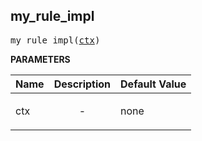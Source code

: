 <!-- Generated with Stardoc: http://skydoc.bazel.build -->

<a name="#my_rule_impl"></a>

## my_rule_impl

<pre>
my_rule_impl(<a href="#my_rule_impl-ctx">ctx</a>)
</pre>



**PARAMETERS**


| Name  | Description | Default Value |
| :------------- | :------------- | :------------- |
| <a name="my_rule_impl-ctx"></a>ctx |  <p align="center"> - </p>   |  none |


